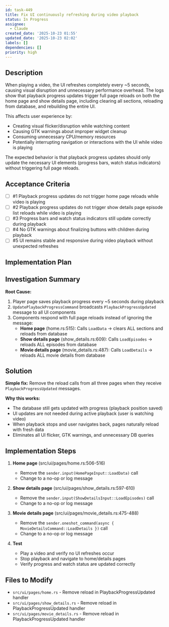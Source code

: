 ```yaml
---
id: task-449
title: Fix UI continuously refreshing during video playback
status: In Progress
assignee:
  - Claude
created_date: '2025-10-23 01:55'
updated_date: '2025-10-23 02:02'
labels: []
dependencies: []
priority: high
---
```


## Description

<!-- SECTION:DESCRIPTION:BEGIN -->
When playing a video, the UI refreshes completely every ~5 seconds, causing visual disruption and unnecessary performance overhead. The logs show that playback progress updates trigger full page reloads on both the home page and show details page, including clearing all sections, reloading from database, and rebuilding the entire UI.

This affects user experience by:
- Creating visual flicker/disruption while watching content
- Causing GTK warnings about improper widget cleanup
- Consuming unnecessary CPU/memory resources
- Potentially interrupting navigation or interactions with the UI while video is playing

The expected behavior is that playback progress updates should only update the necessary UI elements (progress bars, watch status indicators) without triggering full page reloads.
<!-- SECTION:DESCRIPTION:END -->

## Acceptance Criteria
<!-- AC:BEGIN -->
- [ ] #1 Playback progress updates do not trigger home page reloads while video is playing
- [ ] #2 Playback progress updates do not trigger show details page episode list reloads while video is playing
- [ ] #3 Progress bars and watch status indicators still update correctly during playback
- [ ] #4 No GTK warnings about finalizing buttons with children during playback
- [ ] #5 UI remains stable and responsive during video playback without unexpected refreshes
<!-- AC:END -->

## Implementation Plan

<!-- SECTION:PLAN:BEGIN -->
## Investigation Summary

**Root Cause:**
1. Player page saves playback progress every ~5 seconds during playback
2. `UpdatePlaybackProgressCommand` broadcasts `PlaybackProgressUpdated` message to all UI components
3. Components respond with full page reloads instead of ignoring the message:
   - **Home page** (home.rs:515): Calls `LoadData` → clears ALL sections and reloads from database
   - **Show details page** (show_details.rs:609): Calls `LoadEpisodes` → reloads ALL episodes from database
   - **Movie details page** (movie_details.rs:487): Calls `LoadDetails` → reloads ALL movie details from database

## Solution

**Simple fix:** Remove the reload calls from all three pages when they receive `PlaybackProgressUpdated` messages.

**Why this works:**
- The database still gets updated with progress (playback position saved)
- UI updates are not needed during active playback (user is watching video)
- When playback stops and user navigates back, pages naturally reload with fresh data
- Eliminates all UI flicker, GTK warnings, and unnecessary DB queries

## Implementation Steps

1. **Home page** (src/ui/pages/home.rs:506-516)
   - Remove the `sender.input(HomePageInput::LoadData)` call
   - Change to a no-op or log message

2. **Show details page** (src/ui/pages/show_details.rs:597-610)
   - Remove the `sender.input(ShowDetailsInput::LoadEpisodes)` call
   - Change to a no-op or log message

3. **Movie details page** (src/ui/pages/movie_details.rs:475-488)
   - Remove the `sender.oneshot_command(async { MovieDetailsCommand::LoadDetails })` call
   - Change to a no-op or log message

4. **Test**
   - Play a video and verify no UI refreshes occur
   - Stop playback and navigate to home/details pages
   - Verify progress and watch status are updated correctly

## Files to Modify
- `src/ui/pages/home.rs` - Remove reload in PlaybackProgressUpdated handler
- `src/ui/pages/show_details.rs` - Remove reload in PlaybackProgressUpdated handler
- `src/ui/pages/movie_details.rs` - Remove reload in PlaybackProgressUpdated handler
<!-- SECTION:PLAN:END -->
